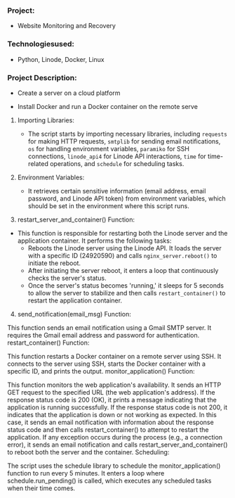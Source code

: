 ### Project:
  * Website Monitoring and Recovery 
### Technologiesused: 
 * Python, Linode, Docker, Linux

### Project Description:
* Create a server on a cloud platform

* Install Docker and run a Docker container on the remote serve


1. Importing Libraries:

   * The script starts by importing necessary libraries, including ```requests``` for making HTTP requests, ```smtplib``` for sending email notifications, ```os``` for handling environment variables, ```paramiko``` for SSH connections, ```linode_api4``` for Linode API interactions, ```time``` for time-related operations, and ```schedule``` for scheduling tasks.
     
2. Environment Variables:
   
   * It retrieves certain sensitive information (email address, email password, and Linode API token) from environment variables, which should be set in the environment where this script runs.
     
3. restart_server_and_container() Function:

  * This function is responsible for restarting both the Linode server and the application container. It performs the following tasks:
       * Reboots the Linode server using the Linode API. It loads the server with a specific ID (24920590) and calls ```nginx_server.reboot()``` to initiate the reboot.
       * After initiating the server reboot, it enters a loop that continuously checks the server's status.
       * Once the server's status becomes 'running,' it sleeps for 5 seconds to allow the server to stabilize and then calls ```restart_container()``` to restart the application container.
         
4. send_notification(email_msg) Function:

This function sends an email notification using a Gmail SMTP server.
It requires the Gmail email address and password for authentication.
restart_container() Function:

This function restarts a Docker container on a remote server using SSH.
It connects to the server using SSH, starts the Docker container with a specific ID, and prints the output.
monitor_application() Function:

This function monitors the web application's availability.
It sends an HTTP GET request to the specified URL (the web application's address).
If the response status code is 200 (OK), it prints a message indicating that the application is running successfully.
If the response status code is not 200, it indicates that the application is down or not working as expected.
In this case, it sends an email notification with information about the response status code and then calls restart_container() to attempt to restart the application.
If any exception occurs during the process (e.g., a connection error), it sends an email notification and calls restart_server_and_container() to reboot both the server and the container.
Scheduling:

The script uses the schedule library to schedule the monitor_application() function to run every 5 minutes.
It enters a loop where schedule.run_pending() is called, which executes any scheduled tasks when their time comes.



